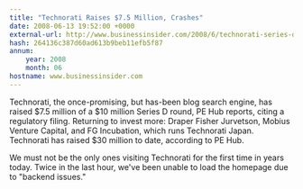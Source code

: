 ```yaml
---
title: "Technorati Raises $7.5 Million, Crashes"
date: 2008-06-13 19:52:00 +0000
external-url: http://www.businessinsider.com/2008/6/technorati-series-d
hash: 264136c387d60ad613b9beb11efb5f87
annum:
    year: 2008
    month: 06
hostname: www.businessinsider.com
---
```


Technorati, the once-promising, but has-been blog search engine, has raised $7.5 million of a $10 million Series D round, PE Hub reports, citing a regulatory filing. Returning to invest more: Draper Fisher Jurvetson, Mobius Venture Capital, and FG Incubation, which runs Technorati Japan. Technorati has raised $30 million to date, according to PE Hub.

We must not be the only ones visiting Technorati for the first time in years today. Twice in the last hour, we've been unable to load the homepage due to "backend issues."
